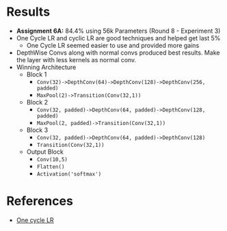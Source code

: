 # Results 
- **Assignment 6A:** 84.4% using 56k Parameters (Round 8 - Experiment 3)
- One Cycle LR and cyclic LR are good techniques and helped get last 5%
    - One Cycle LR seemed easier to use and provided more gains
- DepthWise Convs along with normal convs produced best results. Make the layer with less kernels as normal conv. 
- Winning Architecture
    - Block 1
        - `Conv(32)->DepthConv(64)->DepthConv(128)->DepthConv(256, padded)`
        - `MaxPool(2)->Transition(Conv(32,1))`
    - Block 2
        - `Conv(32, padded)->DepthConv(64, padded)->DepthConv(128, padded)`
        - `MaxPool(2, padded)->Transition(Conv(32,1))`
    - Block 3
        - `Conv(32, padded)->DepthConv(64, padded)->DepthConv(128)`
        - `Transition(Conv(32,1))`
    - Output Block
        - `Conv(10,5)`
        - `Flatten()`
        - `Activation('softmax')`


# References
- [One cycle LR](https://github.com/titu1994/keras-one-cycle)
